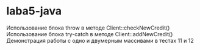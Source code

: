 # laba5-java
Использование блока throw в методе Client::checkNewCredit() 
Использование блока try-catch в методе Client::addNewCredit() 
Демонстрация работы с одно и двумерным массивами в тестах 11 и 12
